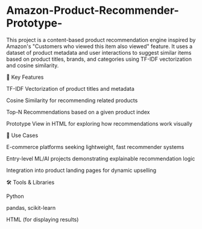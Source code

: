 # Amazon-Product-Recommender-Prototype-
This project is a content-based product recommendation engine inspired by Amazon's "Customers who viewed this item also viewed" feature. It uses a dataset of product metadata and user interactions to suggest similar items based on product titles, brands, and categories using TF-IDF vectorization and cosine similarity.

🧠 Key Features

TF-IDF Vectorization of product titles and metadata

Cosine Similarity for recommending related products

Top-N Recommendations based on a given product index

Prototype View in HTML for exploring how recommendations work visually

💼 Use Cases

E-commerce platforms seeking lightweight, fast recommender systems

Entry-level ML/AI projects demonstrating explainable recommendation logic

Integration into product landing pages for dynamic upselling

🛠️ Tools & Libraries

Python

pandas, scikit-learn

HTML (for displaying results)

